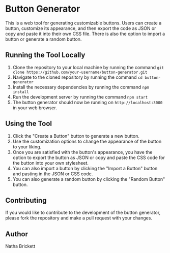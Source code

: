 # Button Generator

This is a web tool for generating customizable buttons. Users can create a button, customize its appearance, and then export the code as JSON or copy and paste it into their own CSS file. There is also the option to import a button or generate a random button.

## Running the Tool Locally

1. Clone the repository to your local machine by running the command `git clone https://github.com/your-username/button-generator.git`
2. Navigate to the cloned repository by running the command `cd button-generator`
3. Install the necessary dependencies by running the command `npm install`
4. Run the development server by running the command `npm start`
5. The button generator should now be running on `http://localhost:3000` in your web browser.
## Using the Tool

1. Click the "Create a Button" button to generate a new button.
2. Use the customization options to change the appearance of the button to your liking.
3. Once you are satisfied with the button's appearance, you have the option to export the button as JSON or copy and paste the CSS code for the button into your own stylesheet.
4. You can also import a button by clicking the "Import a Button" button and pasting in the JSON or CSS code.
5. You can also generate a random button by clicking the "Random Button" button.
## Contributing

If you would like to contribute to the development of the button generator, please fork the repository and make a pull request with your changes.
## Author

Natha Brickett
